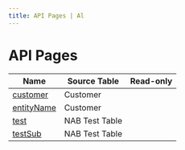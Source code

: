 ```yaml
---
title: API Pages | Al
---
```

# API Pages

| Name | Source Table | Read-only |
| ----- | ------ | ------ |
| [customer](api-page-test-customer-api/index.md) | Customer |  |
| [entityName](api-page-nab-api-deprecated/index.md) | Customer |  |
| [test](api-page-nab-api-test/index.md) | NAB Test Table |  |
| [testSub](api-page-nab-api-sub-test/index.md) | NAB Test Table |  |
